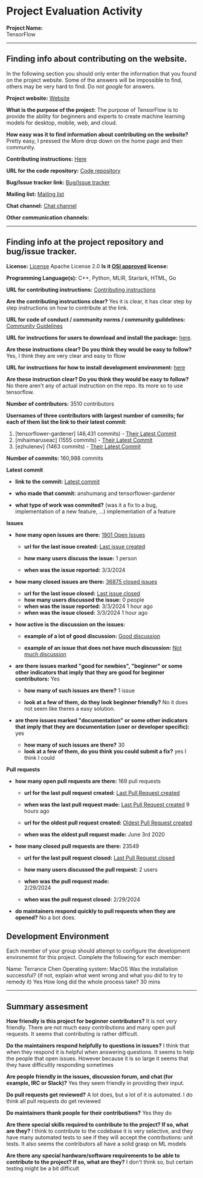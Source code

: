 # Project Evaluation Activity



__Project Name:__  
TensorFlow

---

## Finding info about contributing on the website.

In the following section you should only enter the information that you
found on the project website. Some of the answers will be impossible to find, others
may be very hard to find. Do not _google_ for answers.

__Project website:__ [Website](https://www.tensorflow.org)


__What is the purpose of the project:__ 
The purpose of TensorFlow is to provide the ability for beginners and experts to create machine learning models for desktop, mobile, web, and cloud. 

__How easy was it to find information about contributing on the website?__ 
Pretty easy, I pressed the More drop down on the home page and then community. 

__Contributing instructions:__ [Here](https://www.tensorflow.org/community/contribute) 

__URL for the code repository:__ [Code repository](https://github.com/tensorflow)

__Bug/Issue tracker link:__ [Bug/Issue tracker](https://github.com/tensorflow/tensorflow/issues)

__Mailing list:__ [Mailing list](https://www.tensorflow.org/community/mailing-lists)

__Chat channel:__ [Chat channel](https://discuss.tensorflow.org)

__Other communication channels:__ 


---

## Finding info at the project repository and bug/issue tracker.

__License:__ [License](https://github.com/tensorflow/tensorflow/blob/master/LICENSE)
Apache License 2.0
__Is it [OSI approved](https://opensource.org/licenses/alphabetical) license:__ 

__Programming Language(s):__ 
C++, Python, MLIR, Starlark, HTML, Go

__URL for contributing instructions:__ [Contributing instructions](https://github.com/tensorflow/tensorflow/blob/master/CONTRIBUTING.md)

__Are the contributing instructions clear?__ 
Yes it is clear, it has clear step by step instructions on how to contribute at the link.

__URL for code of conduct / community norms / community guildelines:__ [Community Guidelines](https://github.com/tensorflow/tensorflow/blob/master/CODE_OF_CONDUCT.md)

__URL for instructions for users to download and install the package:__  [here](https://github.com/tensorflow/tensorflow). 


__Are these instructions clear? Do you think they would be easy to follow?__ 
Yes, I think they are very clear and easy to fllow

__URL for instructions for how to install development environment:__ [here](https://www.tensorflow.org/tutorials/quickstart/beginner)


__Are these instruction clear? Do you think they would be easy to follow?__
No there aren't any of actual instruction on the repo. Its more so to use tensorflow.

__Number of contributors:__ 3510 contributors


__Usernames of three contributors with largest number of commits; for
each of them list the link to their latest commit__:

1. [tensorflower-gardener] (46,431 commits) - [Their Latest Commit](https://github.com/tensorflow/tensorflow/commit/6999f26db1490798bfffaaca9c93e0ac25647a95)
1. [mihaimaruseac] (1555 commits) - [Their Latest Commit](https://github.com/tensorflow/tensorflow/commit/6d78a44ad138ccbe15025ff12d6d99155af27234)
1. [ezhulenev] (1463 commits) - [Their Latest Commit](https://github.com/tensorflow/tensorflow/commit/12893b7e1447ae5afa1dcd4417c975237604f0f3)


__Number of commits:__ 160,988 commits

__Latest commit__ 

- __link to the commit:__ [Latest commit](https://github.com/tensorflow/tensorflow/commit/c5f5900d39dd0bf6e49b16ddc0a22e1f50fdcb90)

- __who made that commit:__ 
anshumang and tensorflower-gardener
- __what type of work was commited?__ (was it a fix to a bug, implementation of a new feature, ...)
implementation of a feature

__Issues__

- __how many open issues are there:__ [1901 Open Issues](https://github.com/tensorflow/tensorflow/issues)

    - __url for the last issue created:__ [Last issue created](https://github.com/tensorflow/tensorflow/issues/63109)

    - __how many users discuss the issue:__ 1 person
    
    - __when was the issue reported:__ 
    3/3/2024

- __how many closed issues are there:__ [36875 closed issues](https://github.com/tensorflow/tensorflow/issues?q=is%3Aissue+is%3Aclosed)
    - __url for the last issue closed:__ [Last issue closed](https://github.com/tensorflow/tensorflow/issues/63107)
    - __how many users discussed the issue:__ 0 people
    - __when was the issue reported:__ 3/3/2024 1 hour ago
    - __when was the issue closed:__ 3/3/2024 1 hour ago

- __how active is the discussion on the issues:__ 

    - __example of a lot of good discussion:__ [Good discussion](https://github.com/tensorflow/tensorflow/issues/63018)
    
    - __example of an issue that does not have much discussion:__ [Not much discussion](https://github.com/tensorflow/tensorflow/issues/63107)



- __are there issues marked "good for newbies", "beginner" or some other indicators that imply that they are good for beginner contributors:__ 
Yes 
    - __how many of such issues are there?__ 1 issue
    
    - __look at a few of them, do they look beginner friendly?__ 
    No it does not seem like theres a easy solution.


- __are there issues marked "documentation" or some other indicators that imply that they are documentation (user or developer specific):__ 
yes
    - __how many of such issues are there?__ 
    30
    - __look at a few of them, do you think you could submit a fix?__ 
    yes I think I could


__Pull requests__

- __how many open pull requests are there:__ 169 pull requests

    - __url for the last pull request created:__ [Last Pull Request created](https://github.com/tensorflow/tensorflow/pull/63106)
    
    - __when was the last pull request made:__ [Last Pull Request created](https://github.com/tensorflow/tensorflow/pull/63106)
  9 hours ago
    - __url for the oldest pull request created:__ [Oldest Pull Request created](https://github.com/tensorflow/tensorflow/pull/40132)
    
    - __when was the oldest pull request made:__ 
  June 3rd 2020
- __how many closed pull requests are there:__ 
23549
    - __url for the last pull request closed:__ [Last Pull Request closed](https://github.com/tensorflow/tensorflow/pull/63097)
    
    - __how many users discussed the pull request:__ 2 users
    
    - __when was the pull request made:__  
    2/29/2024
    - __when was the pull request closed:__ 
    2/29/2024

- __do maintainers respond quickly to pull requests when they are opened?__ 
No a bot does.

## Development Environment 

Each member of your group should attempt to configure the development environemnt 
for this project. Complete the following for each member:

Name: 
Terrance Chen
Operating system: 
MacOS
Was the installation successful? (if not, explain what went wrong and 
what you did to try to remedy it)
Yes
How long did the whole process take? 
30 mins

---


## Summary assesment
__How friendly is this project for beginner contributors?__
It is not very friendly. There are not much easy contributions and many open pull requests. It seems that contributing is rather difficult.



__Do the maintainers respond helpfully to questions in issues?__
I think that when they respond it is helpful when answering questions. It seems to help the people that open issues. However because it is so large it seems that they have difficultly responding sometimes


__Are people friendly in the issues, discussion forum, and chat (for example, IRC or Slack)?__
Yes they seem friendly in providing their input.



__Do pull requests get reviewed?__
A lot does, but a lot of it is automated. I do think all pull requests do get reviewed


__Do maintainers thank people for their contributions?__
Yes they do


__Are there special skills required to contribute to the project? If so, what are they?__
I think to contribute to the codebase it is very selective, and they have many automated tests to see if they will accept the contributions: unit tests. It also seems the contributors all have a solid grasp on ML models


__Are there any special hardware/software requirements to be able to contribute to the project? If so, what are they?__
I don't think so, but certain testing might be a bit difficult

